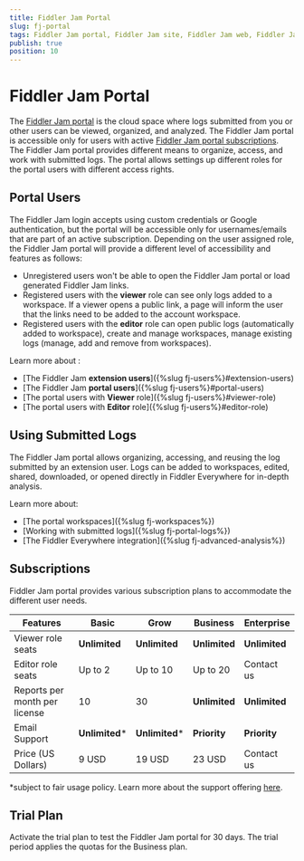 ```yaml
---
title: Fiddler Jam Portal
slug: fj-portal
tags: Fiddler Jam portal, Fiddler Jam site, Fiddler Jam web, Fiddler Jam portal users
publish: true
position: 10
---
```


# Fiddler Jam Portal

The [Fiddler Jam portal](https://jam.getfiddler.com) is the cloud space where logs submitted from you or other users can be viewed, organized, and analyzed. The Fiddler Jam portal is accessible only for users with active [Fiddler Jam portal subscriptions](#subscriptions). The Fiddler Jam portal provides different means to organize, access, and work with submitted logs. The portal allows settings up different roles for the portal users with different access rights.


## Portal Users

The Fiddler Jam login accepts using custom credentials or Google authentication, but the portal will be accessible only for usernames/emails that are part of an active subscription. Depending on the user assigned role, the Fiddler Jam portal will provide a different level of accessibility and features as follows:

- Unregistered users won't be able to open the Fiddler Jam portal or load generated Fiddler Jam links.
- Registered users with the **viewer** role can see only logs added to a workspace. If a viewer opens a public link, a page will inform the user that the links need to be added to the account workspace.
- Registered users with the **editor** role can open public logs (automatically added to workspace), create and manage workspaces, manage existing logs (manage, add and remove from workspaces).

Learn more about :
- [The Fiddler Jam **extension users**]({%slug fj-users%}#extension-users)
- [The Fiddler Jam **portal users**]({%slug fj-users%}#portal-users)
- [The portal users with **Viewer** role]({%slug fj-users%}#viewer-role)
- [The portal users with **Editor** role]({%slug fj-users%}#editor-role)

## Using Submitted Logs

The Fiddler Jam portal allows organizing, accessing, and reusing the log submitted by an extension user. Logs can be added to workspaces, edited, shared, downloaded, or opened directly in Fiddler Everywhere for in-depth analysis.

Learn more about:
- [The portal workspaces]({%slug fj-workspaces%})
- [Working with submitted logs]({%slug fj-portal-logs%})
- [The Fiddler Everywhere integration]({%slug fj-advanced-analysis%})

## Subscriptions

Fiddler Jam portal provides various subscription plans to accommodate the different user needs.

| __Features__ |  __Basic__ | __Grow__ | __Business__ | __Enterprise__ |
|---|---|---|---|---|
| Viewer role seats | **Unlimited** | **Unlimited** | **Unlimited** | **Unlimited** |
| Editor role seats | Up to 2 | Up to 10 | Up to 20 | Contact us |
| Reports per month per license | 10 | 30 | **Unlimited** | **Unlimited** |
| Email Support | **Unlimited*** | **Unlimited*** |  **Priority** |  **Priority** |
| Price (US Dollars) | 9 USD | 19 USD |  23 USD | Contact us |

*subject to fair usage policy. Learn more about the support offering [here](#).

## Trial Plan

Activate the trial plan to test the Fiddler Jam portal for 30 days.  The trial period applies the quotas for the Business plan.
